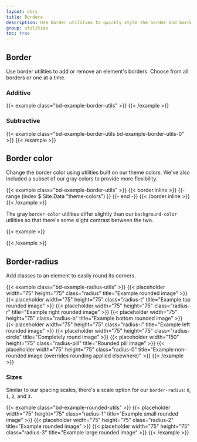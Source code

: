 ```yaml
---
layout: docs
title: Borders
description: Use border utilities to quickly style the border and border-radius of an element. Great for images, buttons, or any other element.
group: utilities
toc: true
---
```


## Border

Use border utilities to add or remove an element's borders. Choose from all borders or one at a time.

### Additive

{{< example class="bd-example-border-utils" >}}
<span class="border"></span>
<span class="border-top"></span>
<span class="border-right"></span>
<span class="border-bottom"></span>
<span class="border-left"></span>
{{< /example >}}

### Subtractive

{{< example class="bd-example-border-utils bd-example-border-utils-0" >}}
<span class="border-0"></span>
<span class="border-top-0"></span>
<span class="border-right-0"></span>
<span class="border-bottom-0"></span>
<span class="border-left-0"></span>
{{< /example >}}

## Border color

Change the border color using utilities built on our theme colors. We've also included a subset of our gray colors to provide more flexibility.

{{< example class="bd-example-border-utils" >}}
{{< border.inline >}}
{{- range (index $.Site.Data "theme-colors") }}
<span class="border border-{{ .name }}"></span>
{{- end -}}
{{< /border.inline >}}
<span class="border border-white"></span>
<span class="border border-gray-500"></span>
<span class="border border-gray-700"></span>
<span class="border border-black"></span>
{{< /example >}}

The gray `border-color` utilities differ slightly than our `background-color` utilities so that there's some slight contrast between the two.

{{< example >}}
<div class="p-3 mb-1 bg-light border"></div>
<div class="p-3 mb-1 bg-gray border border-gray-500"></div>
<div class="p-3 mb-1 bg-secondary border border-gray-700"></div>
<div class="p-3 mb-1 bg-dark border border-black"></div>
{{< /example >}}

## Border-radius

Add classes to an element to easily round its corners.

{{< example class="bd-example-radius-utils" >}}
{{< placeholder width="75" height="75" class="radius" title="Example rounded image" >}}
{{< placeholder width="75" height="75" class="radius-t" title="Example top rounded image" >}}
{{< placeholder width="75" height="75" class="radius-r" title="Example right rounded image" >}}
{{< placeholder width="75" height="75" class="radius-b" title="Example bottom rounded image" >}}
{{< placeholder width="75" height="75" class="radius-l" title="Example left rounded image" >}}
{{< placeholder width="75" height="75" class="radius-circle" title="Completely round image" >}}
{{< placeholder width="150" height="75" class="radius-pill" title="Rounded pill image" >}}
{{< placeholder width="75" height="75" class="radius-0" title="Example non-rounded image (overrides rounding applied elsewhere)" >}}
{{< /example >}}

### Sizes

Similar to our spacing scales, there's a scale option for our `border-radius`: `0`, `1`, `2`, and `3`.

{{< example class="bd-example-rounded-utils" >}}
{{< placeholder width="75" height="75" class="radius-1" title="Example small rounded image" >}}
{{< placeholder width="75" height="75" class="radius-2" title="Example rounded image" >}}
{{< placeholder width="75" height="75" class="radius-3" title="Example large rounded image" >}}
{{< /example >}}
